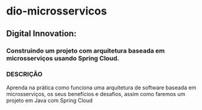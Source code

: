 # dio-microsservicos

<h2>Digital Innovation:</h2>   <h3>Construindo um projeto com arquitetura baseada em microsserviços usando Spring Cloud.</h3>

### DESCRIÇÃO
Aprenda na prática como funciona uma arquitetura de software baseada em microsserviços,
os seus benefícios e desafios, assim como faremos um projeto em Java com Spring Cloud
